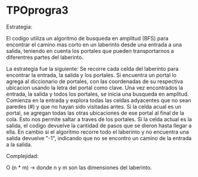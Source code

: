 # TPOprogra3

Estrategia:

El codigo utiliza un algoritmo de busqueda en amplitud (BFS) para encontrar el camino mas corto en un laberinto desde una entrada a una salida, teniendo en cuenta los portales que pueden transportarnos a diferentres partes del laberinto.

La estrategia fue la siguiente:
Se recorre cada celda del laberinto para encontrar la entrada, la salida y los portales. Si encuentra un portal lo agrega al diccionario de portales, con las coordenadas de su respectiva ubicacion usando la letra del portal como clave. 
Una vez encontrados la entrada, la salida y todos los portales, se inicia una busqueda en amplitud. Comienza en la entrada y explora todas las celdas adyacentes que no sean paredes (#) y que no hayan sido visitadas antes. Si la celda acual es un portal, se agregan todas las otras ubicaciones de ese portal al final de la cola. Esto nos permite saltar a traves de los portales. Si la celda actual es la salida, el codigo devuelve la cantidad de pasos que se dieron hasta llegar a ella. En cambio si el algoritmo recorre todo el laberinto y no encuentra una salida devuelve "-1", indicando que no se encontro un camino de la entrada a la salida.

Complejidad:

O (n * m) ->  donde n y m son las dimensiones del laberinto.
